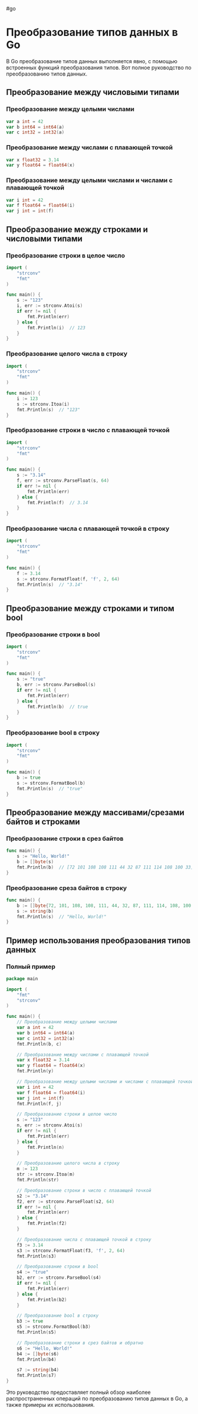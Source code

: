 #go 
# Преобразование типов данных в Go

В Go преобразование типов данных выполняется явно, с помощью встроенных функций преобразования типов. Вот полное руководство по преобразованию типов данных.

## Преобразование между числовыми типами

### Преобразование между целыми числами

```go
var a int = 42
var b int64 = int64(a)
var c int32 = int32(a)
```

### Преобразование между числами с плавающей точкой

```go
var x float32 = 3.14
var y float64 = float64(x)
```

### Преобразование между целыми числами и числами с плавающей точкой

```go
var i int = 42
var f float64 = float64(i)
var j int = int(f)
```

## Преобразование между строками и числовыми типами

### Преобразование строки в целое число

```go
import (
    "strconv"
    "fmt"
)

func main() {
    s := "123"
    i, err := strconv.Atoi(s)
    if err != nil {
        fmt.Println(err)
    } else {
        fmt.Println(i)  // 123
    }
}
```

### Преобразование целого числа в строку

```go
import (
    "strconv"
    "fmt"
)

func main() {
    i := 123
    s := strconv.Itoa(i)
    fmt.Println(s)  // "123"
}
```

### Преобразование строки в число с плавающей точкой

```go
import (
    "strconv"
    "fmt"
)

func main() {
    s := "3.14"
    f, err := strconv.ParseFloat(s, 64)
    if err != nil {
        fmt.Println(err)
    } else {
        fmt.Println(f)  // 3.14
    }
}
```

### Преобразование числа с плавающей точкой в строку

```go
import (
    "strconv"
    "fmt"
)

func main() {
    f := 3.14
    s := strconv.FormatFloat(f, 'f', 2, 64)
    fmt.Println(s)  // "3.14"
}
```

## Преобразование между строками и типом bool

### Преобразование строки в bool

```go
import (
    "strconv"
    "fmt"
)

func main() {
    s := "true"
    b, err := strconv.ParseBool(s)
    if err != nil {
        fmt.Println(err)
    } else {
        fmt.Println(b)  // true
    }
}
```

### Преобразование bool в строку

```go
import (
    "strconv"
    "fmt"
)

func main() {
    b := true
    s := strconv.FormatBool(b)
    fmt.Println(s)  // "true"
}
```

## Преобразование между массивами/срезами байтов и строками

### Преобразование строки в срез байтов

```go
func main() {
    s := "Hello, World!"
    b := []byte(s)
    fmt.Println(b)  // [72 101 108 108 111 44 32 87 111 114 108 100 33]
}
```

### Преобразование среза байтов в строку

```go
func main() {
    b := []byte{72, 101, 108, 108, 111, 44, 32, 87, 111, 114, 108, 100, 33}
    s := string(b)
    fmt.Println(s)  // "Hello, World!"
}
```

## Пример использования преобразования типов данных

### Полный пример
```go
package main

import (
    "fmt"
    "strconv"
)

func main() {
    // Преобразование между целыми числами
    var a int = 42
    var b int64 = int64(a)
    var c int32 = int32(a)
    fmt.Println(b, c)

    // Преобразование между числами с плавающей точкой
    var x float32 = 3.14
    var y float64 = float64(x)
    fmt.Println(y)

    // Преобразование между целыми числами и числами с плавающей точкой
    var i int = 42
    var f float64 = float64(i)
    var j int = int(f)
    fmt.Println(f, j)

    // Преобразование строки в целое число
    s := "123"
    n, err := strconv.Atoi(s)
    if err != nil {
        fmt.Println(err)
    } else {
        fmt.Println(n)
    }

    // Преобразование целого числа в строку
    m := 123
    str := strconv.Itoa(m)
    fmt.Println(str)

    // Преобразование строки в число с плавающей точкой
    s2 := "3.14"
    f2, err := strconv.ParseFloat(s2, 64)
    if err != nil {
        fmt.Println(err)
    } else {
        fmt.Println(f2)
    }

    // Преобразование числа с плавающей точкой в строку
    f3 := 3.14
    s3 := strconv.FormatFloat(f3, 'f', 2, 64)
    fmt.Println(s3)

    // Преобразование строки в bool
    s4 := "true"
    b2, err := strconv.ParseBool(s4)
    if err != nil {
        fmt.Println(err)
    } else {
        fmt.Println(b2)
    }

    // Преобразование bool в строку
    b3 := true
    s5 := strconv.FormatBool(b3)
    fmt.Println(s5)

    // Преобразование строки в срез байтов и обратно
    s6 := "Hello, World!"
    b4 := []byte(s6)
    fmt.Println(b4)

    s7 := string(b4)
    fmt.Println(s7)
}
```

Это руководство предоставляет полный обзор наиболее распространенных операций по преобразованию типов данных в Go, а также примеры их использования.
